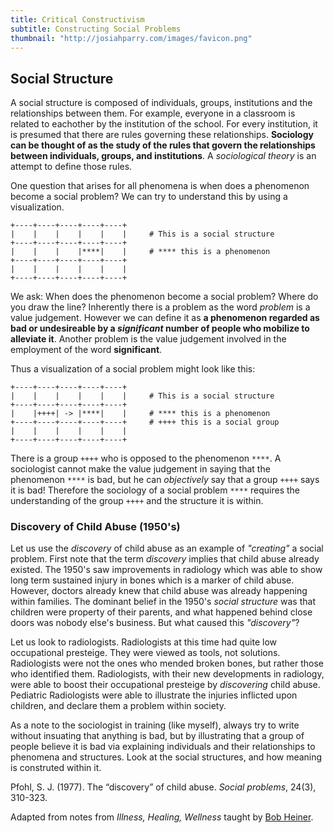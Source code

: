 ```yaml
---
title: Critical Constructivism
subtitle: Constructing Social Problems
thumbnail: "http://josiahparry.com/images/favicon.png"
---
```

<meta name="twitter:site" content="@josiahparry">
<meta name="twitter:creator" content="@josiahparry">
<meta name="twitter:image" content="http://josiahparry.com/images/favicon.png">
<meta name="twitter:text:title" content="Josiah Parry: Constructing Social Problems">
<meta name="twitter:text:description" content="A social structure is composed of individuals, groups, institutions and the relationships between them.">



## Social Structure

A social structure is composed of individuals, groups, institutions and the relationships between them. For example, everyone in a classroom is related to eachother by the institution of the school. For every institution, it is presumed that there are rules governing these relationships. **Sociology can be thought of as the study of the rules that govern the relationships between individuals, groups, and institutions**. A *sociological theory* is an attempt to define those rules.

One question that arises for all phenomena is when does a phenomenon become a social problem? We can try to understand this by using a visualization.

```
+----+----+----+----+----+
|    |    |    |    |    |     # This is a social structure
+----+----+----+----+----+
|    |    |    |****|    |     # **** this is a phenomenon
+----+----+----+----+----+
|    |    |    |    |    |
+----+----+----+----+----+
```
<!--split-->
We ask: When does the phenomenon become a social problem? Where do you draw the line? Inherently there is a problem as the word *problem* is a value judgement. However we can define it as **a phenomenon regarded as bad or undesireable by a *significant* number of people who mobilize to alleviate it**. Another problem is the value judgement involved in the employment of the word **significant**.

Thus a visualization of a social problem might look like this:

```
+----+----+----+----+----+
|    |    |    |    |    |     # This is a social structure
+----+----+----+----+----+
|    |++++| -> |****|    |     # **** this is a phenomenon
+----+----+----+----+----+     # ++++ this is a social group
|    |    |    |    |    |
+----+----+----+----+----+
```
There is a group `++++` who is opposed to the phenomenon `****`. A sociologist cannot make the value judgement in saying that the phenomenon `****` is bad, but he can *objectively* say that a group `++++` says it is bad! Therefore the sociology of a social problem `****` requires the understanding of the group `++++` and the structure it is within.

### Discovery of Child Abuse (1950's)

Let us use the *discovery* of child abuse as an example of *"creating"* a social problem. First note that the term *discovery* implies that child abuse already existed. The 1950's saw improvements in radiology which was able to show long term sustained injury in bones which is a marker of child abuse. However, doctors already knew that child abuse was already happening within families. The dominant belief in the 1950's *social structure* was that children were property of their parents, and what happened behind close doors was nobody else's business. But what caused this *"discovery"*?

Let us look to radiologists. Radiologists at this time had quite low occupational presteige. They were viewed as tools, not solutions. Radiologists were not the ones who mended broken bones, but rather those who identified them. Radiologists, with their new developments in radiology, were able to boost their occupational presteige by *discovering* child abuse. Pediatric Radiologists were able to illustrate the injuries inflicted upon children, and declare them a problem within society.


As a note to the sociologist in training (like myself), always try to write without insuating that anything is bad, but by illustrating that a group of people believe it is bad via explaining individuals and their relationships to phenomena and structures. Look at the social structures, and how meaning is construted within it.


Pfohl, S. J. (1977). The “discovery” of child abuse. *Social problems*, 24(3), 310-323.

Adapted from notes from *Illness, Healing, Wellness* taught by [Bob Heiner](https://www.plymouth.edu/robert-heiner/).
